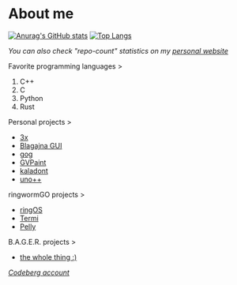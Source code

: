 # About me
[![Anurag's GitHub stats](https://github-readme-stats-git-master-andrej123456789s-projects.vercel.app/api?username=Andrej123456789&theme=gruvbox&include_all_commits=true&show=reviews)](https://github.com/anuraghazra/github-readme-stats)
[![Top Langs](https://github-readme-stats.vercel.app/api/top-langs/?username=Andrej123456789&theme=monokai&layout=compact&langs_count=5&size_weight=1&count_weight=0)](https://github.com/anuraghazra/github-readme-stats)

*You can also check "repo-count" statistics on my [personal website](https://andrej123456789.github.io/)*
      
Favorite programming languages >
   1. C++
   2. C
   3. Python
   4. Rust
   
Personal projects >
- [3x](https://github.com/Andrej123456789/3x)
- [Blagajna GUI](https://github.com/Andrej123456789/blagajna_gui)
- [gog](https://github.com/Andrej123456789/gog)
- [GVPaint](https://github.com/Andrej123456789/GVPaint)
- [kaladont](https://github.com/Andrej123456789/kaladont)
- [uno++](https://github.com/Andrej123456789/uno_pp)

ringwormGO projects >
- [ringOS](https://github.com/ringwormGO-organization/ringOS)
- [Termi](https://github.com/ringwormGO-organization/Termi)
- [Pelly](https://github.com/ringwormGO-organization/Pelly)

B.A.G.E.R. projects >
- [the whole thing :)](https://github.com/bager-project)

*[Codeberg account](https://codeberg.org/Andrej123456789)*
